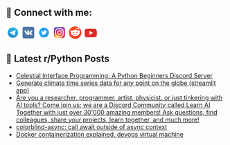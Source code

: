 ## 🔎 Connect with me:
[<img src="https://github.com/bullbesh/bullbesh/blob/main/images/Telegram.png" width="32" height="32" />](https://t.me/bullbesh)
[<img src="https://github.com/bullbesh/bullbesh/blob/main/images/VK.png" width="32" height="32" />](https://vk.com/bullbesh)
[<img src="https://github.com/bullbesh/bullbesh/blob/main/images/Twitter.png" width="32" height="32" />](https://twitter.com/bullbesh1)
[<img src="https://github.com/bullbesh/bullbesh/blob/main/images/Instagram.png" width="32" height="32" />](https://www.instagram.com/bullbesh)
[<img src="https://github.com/bullbesh/bullbesh/blob/main/images/Reddit.png" width="32" height="32" />](https://www.reddit.com/user/bullbesh)
[<img src="https://github.com/bullbesh/bullbesh/blob/main/images/YouTube.png" width="32" height="32" />](https://www.youtube.com/channel/UCtfjRs6uzgq5mfm8S06WTcg)

## 📕 Latest r/Python Posts
<!-- BLOG-POST-LIST:START -->
- [Celestial Interface Programming: A Python Beginners Discord Server](https://www.reddit.com/r/Python/comments/zlv5hn/celestial_interface_programming_a_python/)
- [Generate climate time series data for any point on the globe &lpar;streamlit app&rpar;](https://www.reddit.com/r/Python/comments/zluy3h/generate_climate_time_series_data_for_any_point/)
- [Are you a researcher, programmer, artist, physicist, or just tinkering with AI tools? Come join us; we are a Discord Community called Learn AI Together with just over 30&#39;000 amazing members! Ask questions, find colleagues, share your projects, learn together, and much more!](https://www.reddit.com/r/Python/comments/zluj7w/are_you_a_researcher_programmer_artist_physicist/)
- [colorblind-async: call await outside of async context](https://www.reddit.com/r/Python/comments/zlu17j/colorblindasync_call_await_outside_of_async/)
- [Docker containerization explained, devops virtual machine](https://www.reddit.com/r/Python/comments/zltzjy/docker_containerization_explained_devops_virtual/)
<!-- BLOG-POST-LIST:END -->
